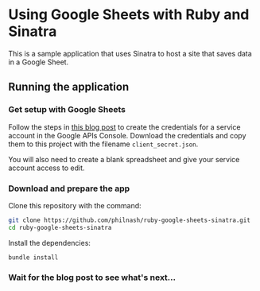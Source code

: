 # Using Google Sheets with Ruby and Sinatra

This is a sample application that uses Sinatra to host a site that saves data in a Google Sheet.

## Running the application

### Get setup with Google Sheets

Follow the steps in [this blog post](https://www.twilio.com/blog/2017/03/google-spreadsheets-ruby.html) to create the credentials for a service account in the Google APIs Console. Download the credentials and copy them to this project with the filename `client_secret.json`.

You will also need to create a blank spreadsheet and give your service account access to edit.

### Download and prepare the app

Clone this repository with the command:

```bash
git clone https://github.com/philnash/ruby-google-sheets-sinatra.git
cd ruby-google-sheets-sinatra
```

Install the dependencies:

```bash
bundle install
```

### Wait for the blog post to see what's next...
